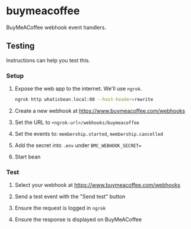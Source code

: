 # buymeacoffee
BuyMeACoffee webhook event handlers.

## Testing
Instructions can help you test this.

### Setup

1. Expose the web app to the internet. We'll use `ngrok`.

    ```bash
    ngrok http whatisbean.local:80 --host-header=rewrite
    ```

2. Create a new webhook at https://www.buymeacoffee.com/webhooks

3. Set the URL to `<ngrok-url>/webhooks/buymeacoffee`

4. Set the events to: `membership.started`, `membership.cancelled`

5. Add the secret into `.env` under `BMC_WEBHOOK_SECRET=`

6. Start bean

### Test

1. Select your webhook at https://www.buymeacoffee.com/webhooks

2. Send a test event with the "Send test" button

3. Ensure the request is logged in `ngrok`

4. Ensure the response is displayed on BuyMeACoffee
